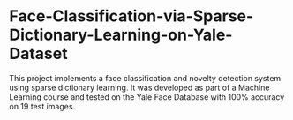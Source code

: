 # Face-Classification-via-Sparse-Dictionary-Learning-on-Yale-Dataset
This project implements a face classification and novelty detection system using sparse dictionary learning. It was developed as part of a Machine Learning course and tested on the Yale Face Database with 100% accuracy on 19 test images.
